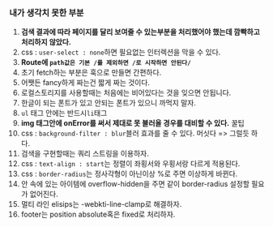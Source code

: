 ### 내가 생각치 못한 부분

1. **검색 결과에 따라 페이지를 달리 보여줄 수 있는부분을 처리했어야 했는데  깜빡하고 처리하지 않았다.**
2. css : `user-select : none`하면 필요없는 인터렉션을 막을 수 있다.
3. **Route에 `path값은 기본 /를 제외하면 /로 시작하면 안된다/`**
4. 초기 fetch하는 부분은 훅으로 만들면 간편하다.
5. 어쨋든 fancy하게 짜는건 짧게 짜는 것이다.
6. 로컬스토리지를 사용할때는 처음에는 비어있다는 것을 잊으면 안됩니다.
7. 한글이 되는 폰트가 있고 안되는 폰트가 있으니 까먹지 말자.
8. `ul` 태그 안에는 반드시`li`태그
9. **img 태그안에 onError를 써서 제대로 못 불러올 경우를 대비할 수 있다.** 꿀팁
10. css : `background-filter : blur`블러 효과를 줄 수 있다. 머싯다 => 그럴듯 하다.
11. 검색을 구현할때는 쿼리 스트링을 이용하자.
12. css : `text-align : start`는 정렬이 좌횡서와 우횡서랑 다르게 적용된다. 
13. css : `border-radius`는 정사각형이 아닌이상 %로 주면 이상하게 바뀐다.
14. 안 속에 있는 아이템에 overflow-hidden을 주면 같이 border-radius 설정할 필요가 없어진다.
15. 멀티 라인 elisips는 -webkti-line-clamp로 해결하자.
16. footer는 position absolute혹은 fixed로 처리하자.